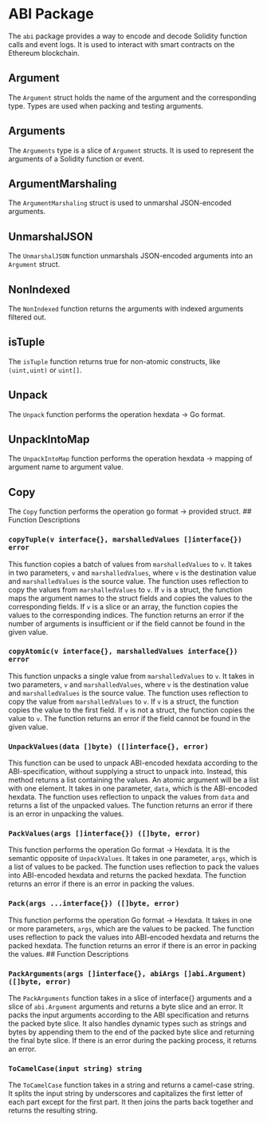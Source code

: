# ABI Package

The `abi` package provides a way to encode and decode Solidity function calls and event logs. It is used to interact with smart contracts on the Ethereum blockchain.

## Argument

The `Argument` struct holds the name of the argument and the corresponding type. Types are used when packing and testing arguments.

## Arguments

The `Arguments` type is a slice of `Argument` structs. It is used to represent the arguments of a Solidity function or event.

## ArgumentMarshaling

The `ArgumentMarshaling` struct is used to unmarshal JSON-encoded arguments.

## UnmarshalJSON

The `UnmarshalJSON` function unmarshals JSON-encoded arguments into an `Argument` struct.

## NonIndexed

The `NonIndexed` function returns the arguments with indexed arguments filtered out.

## isTuple

The `isTuple` function returns true for non-atomic constructs, like `(uint,uint)` or `uint[]`.

## Unpack

The `Unpack` function performs the operation hexdata -> Go format.

## UnpackIntoMap

The `UnpackIntoMap` function performs the operation hexdata -> mapping of argument name to argument value.

## Copy

The `Copy` function performs the operation go format -> provided struct. ## Function Descriptions

### `copyTuple(v interface{}, marshalledValues []interface{}) error`

This function copies a batch of values from `marshalledValues` to `v`. It takes in two parameters, `v` and `marshalledValues`, where `v` is the destination value and `marshalledValues` is the source value. The function uses reflection to copy the values from `marshalledValues` to `v`. If `v` is a struct, the function maps the argument names to the struct fields and copies the values to the corresponding fields. If `v` is a slice or an array, the function copies the values to the corresponding indices. The function returns an error if the number of arguments is insufficient or if the field cannot be found in the given value.

### `copyAtomic(v interface{}, marshalledValues interface{}) error`

This function unpacks a single value from `marshalledValues` to `v`. It takes in two parameters, `v` and `marshalledValues`, where `v` is the destination value and `marshalledValues` is the source value. The function uses reflection to copy the value from `marshalledValues` to `v`. If `v` is a struct, the function copies the value to the first field. If `v` is not a struct, the function copies the value to `v`. The function returns an error if the field cannot be found in the given value.

### `UnpackValues(data []byte) ([]interface{}, error)`

This function can be used to unpack ABI-encoded hexdata according to the ABI-specification, without supplying a struct to unpack into. Instead, this method returns a list containing the values. An atomic argument will be a list with one element. It takes in one parameter, `data`, which is the ABI-encoded hexdata. The function uses reflection to unpack the values from `data` and returns a list of the unpacked values. The function returns an error if there is an error in unpacking the values.

### `PackValues(args []interface{}) ([]byte, error)`

This function performs the operation Go format -> Hexdata. It is the semantic opposite of `UnpackValues`. It takes in one parameter, `args`, which is a list of values to be packed. The function uses reflection to pack the values into ABI-encoded hexdata and returns the packed hexdata. The function returns an error if there is an error in packing the values.

### `Pack(args ...interface{}) ([]byte, error)`

This function performs the operation Go format -> Hexdata. It takes in one or more parameters, `args`, which are the values to be packed. The function uses reflection to pack the values into ABI-encoded hexdata and returns the packed hexdata. The function returns an error if there is an error in packing the values. ## Function Descriptions

### `PackArguments(args []interface{}, abiArgs []abi.Argument) ([]byte, error)`

The `PackArguments` function takes in a slice of interface{} arguments and a slice of `abi.Argument` arguments and returns a byte slice and an error. It packs the input arguments according to the ABI specification and returns the packed byte slice. It also handles dynamic types such as strings and bytes by appending them to the end of the packed byte slice and returning the final byte slice. If there is an error during the packing process, it returns an error.

### `ToCamelCase(input string) string`

The `ToCamelCase` function takes in a string and returns a camel-case string. It splits the input string by underscores and capitalizes the first letter of each part except for the first part. It then joins the parts back together and returns the resulting string.